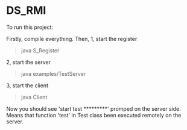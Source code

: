 DS_RMI
======

To run this project:

Firstly, compile everything.
Then,
1, start the register
   > java S_Register

2, start the server
   > java examples/TestServer
   
3, start the client
   > java Client
  
Now you should see 'start test *********' promped on the server side.
Means that function 'test' in Test class been executed remotely on the server.
